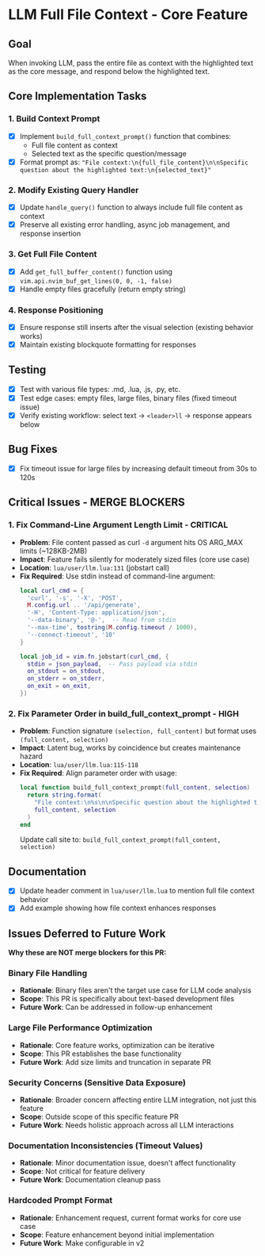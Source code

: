 # LLM Full File Context - Core Feature

## Goal
When invoking LLM, pass the entire file as context with the highlighted text as the core message, and respond below the highlighted text.

## Core Implementation Tasks

### 1. Build Context Prompt
- [x] Implement `build_full_context_prompt()` function that combines:
  - Full file content as context
  - Selected text as the specific question/message
- [x] Format prompt as: `"File context:\n{full_file_content}\n\nSpecific question about the highlighted text:\n{selected_text}"`

### 2. Modify Existing Query Handler
- [x] Update `handle_query()` function to always include full file content as context
- [x] Preserve all existing error handling, async job management, and response insertion

### 3. Get Full File Content
- [x] Add `get_full_buffer_content()` function using `vim.api.nvim_buf_get_lines(0, 0, -1, false)`
- [x] Handle empty files gracefully (return empty string)

### 4. Response Positioning
- [x] Ensure response still inserts after the visual selection (existing behavior works)
- [x] Maintain existing blockquote formatting for responses

## Testing
- [x] Test with various file types: .md, .lua, .js, .py, etc.
- [x] Test edge cases: empty files, large files, binary files (fixed timeout issue)
- [x] Verify existing workflow: select text → `<leader>ll` → response appears below

## Bug Fixes
- [x] Fix timeout issue for large files by increasing default timeout from 30s to 120s

## Critical Issues - MERGE BLOCKERS

### 1. Fix Command-Line Argument Length Limit - CRITICAL
- **Problem**: File content passed as curl `-d` argument hits OS ARG_MAX limits (~128KB-2MB)
- **Impact**: Feature fails silently for moderately sized files (core use case)
- **Location**: `lua/user/llm.lua:131` (jobstart call)
- **Fix Required**: Use stdin instead of command-line argument:
  ```lua
  local curl_cmd = {
    'curl', '-s', '-X', 'POST',
    M.config.url .. '/api/generate',
    '-H', 'Content-Type: application/json',
    '--data-binary', '@-',  -- Read from stdin
    '--max-time', tostring(M.config.timeout / 1000),
    '--connect-timeout', '10'
  }
  
  local job_id = vim.fn.jobstart(curl_cmd, {
    stdin = json_payload,  -- Pass payload via stdin
    on_stdout = on_stdout,
    on_stderr = on_stderr,
    on_exit = on_exit,
  })
  ```

### 2. Fix Parameter Order in build_full_context_prompt - HIGH
- **Problem**: Function signature `(selection, full_content)` but format uses `(full_content, selection)`
- **Impact**: Latent bug, works by coincidence but creates maintenance hazard
- **Location**: `lua/user/llm.lua:115-118`
- **Fix Required**: Align parameter order with usage:
  ```lua
  local function build_full_context_prompt(full_content, selection)
    return string.format(
      "File context:\n%s\n\nSpecific question about the highlighted text:\n%s",
      full_content, selection
    )
  end
  ```
  Update call site to: `build_full_context_prompt(full_content, selection)`

## Documentation
- [x] Update header comment in `lua/user/llm.lua` to mention full file context behavior
- [x] Add example showing how file context enhances responses

## Issues Deferred to Future Work

**Why these are NOT merge blockers for this PR:**

### Binary File Handling
- **Rationale**: Binary files aren't the target use case for LLM code analysis
- **Scope**: This PR is specifically about text-based development files
- **Future Work**: Can be addressed in follow-up enhancement

### Large File Performance Optimization  
- **Rationale**: Core feature works, optimization can be iterative
- **Scope**: This PR establishes the base functionality
- **Future Work**: Add size limits and truncation in separate PR

### Security Concerns (Sensitive Data Exposure)
- **Rationale**: Broader concern affecting entire LLM integration, not just this feature
- **Scope**: Outside scope of this specific feature PR
- **Future Work**: Needs holistic approach across all LLM interactions

### Documentation Inconsistencies (Timeout Values)
- **Rationale**: Minor documentation issue, doesn't affect functionality
- **Scope**: Not critical for feature delivery
- **Future Work**: Documentation cleanup pass

### Hardcoded Prompt Format
- **Rationale**: Enhancement request, current format works for core use case
- **Scope**: Feature enhancement beyond initial implementation
- **Future Work**: Make configurable in v2